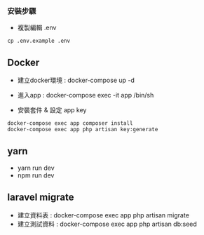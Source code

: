 ### 安裝步驟

- 複製編輯 .env
```
cp .env.example .env
```
## Docker

- 建立docker環境 : docker-compose up -d
- 進入app : docker-compose exec -it app /bin/sh

- 安裝套件 & 設定 app key
```
docker-compose exec app composer install
docker-compose exec app php artisan key:generate
```
## yarn

- yarn run dev
- npm run dev

## laravel migrate

- 建立資料表 : docker-compose exec app php artisan migrate
- 建立測試資料 : docker-compose exec app php artisan db:seed